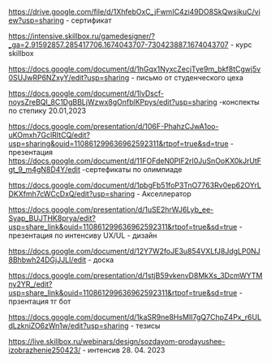 https://drive.google.com/file/d/1XhfebOxC_jFwmIC4zi49DO8SkQwsjkuC/view?usp=sharing -  сертификат 

https://intensive.skillbox.ru/gamedesigner/?_ga=2.91592857.285417706.1674043707-730423887.1674043707 - курс skillbox

https://docs.google.com/document/d/1hGqx1NyxcZecjTye9m_bkf8tCgwj5v0SUJwRP6NZxyY/edit?usp=sharing - письмо от студенческого цеха 

https://docs.google.com/document/d/1lvDscf-noysZreBQI_8C1DgBBLjWzwx8gOnfblKPpys/edit?usp=sharing -конспекты по степику 20.01,2023

https://docs.google.com/presentation/d/106F-PhahzCJwA1oo-uKOmxh7GclRItCQ/edit?usp=sharing&ouid=110861299636962592311&rtpof=true&sd=true - презентация 
https://docs.google.com/document/d/11FOFdeN0PIF2rI0JuSnOoKX0kJrUtFgt_9_m4gN8D4Y/edit -сертефикаты по олимпиаде 


https://docs.google.com/document/d/1pbgFb51foP3TnO7763Rv0ep62OYrLDKXfmh7cWCcDxQ/edit?usp=sharing - Акселлератор 


https://docs.google.com/presentation/d/1uSE2hrWJ6Lyb_ee-Syap_BUJTHK8prya/edit?usp=share_link&ouid=110861299636962592311&rtpof=true&sd=true - презентация по интенсиву UX/UL - дизайн 

https://docs.google.com/document/d/12Y7W2foJE3u854VXLfJ8JdgLP0NJ8Bhbwh24DGjJJLI/edit - доска

https://docs.google.com/presentation/d/1stjB59vkenvD8MkXs_3DcmWYTMny2YR_/edit?usp=share_link&ouid=110861299636962592311&rtpof=true&sd=true - прзентация тг бот

https://docs.google.com/document/d/1kaSR9ne8HsMII7gQ7ChpZ4Px_r6ULdLzkniZO6zWn1w/edit?usp=sharing - тезисы


https://live.skillbox.ru/webinars/design/sozdayom-prodayushee-izobrazhenie250423/ - интенсив 28. 04. 2023
